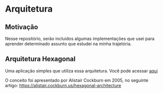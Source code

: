 # Arquitetura

## Motivação
Nesse repositório, serão incluidos algumas implementações que usei para aprender determinado assunto que estudei na minha trajetória.

## Arquitetura Hexagonal
Uma aplicação simples que utiliza essa arquitetura. Você pode acessar [aqui](https://github.com/tiagosteiner/arquitetura/tree/main/sample-hex-arch)

O conceito foi apresentado por Alistair Cockburn em 2005, no seguinte artigo: https://alistair.cockburn.us/hexagonal-architecture
